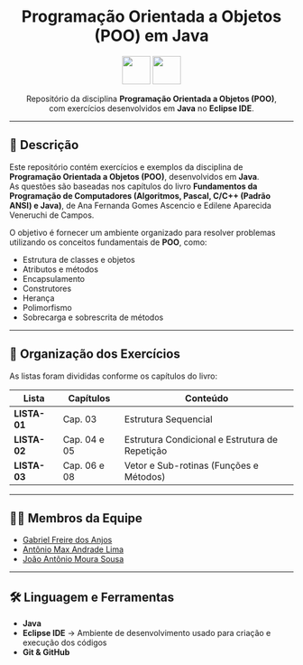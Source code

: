 <div align="center">

#  Programação Orientada a Objetos (POO) em Java  

<img src="https://cdn.jsdelivr.net/gh/devicons/devicon/icons/java/java-original.svg" width="50" height="50"/> 
<img src="https://cdn.jsdelivr.net/gh/devicons/devicon/icons/eclipse/eclipse-original.svg" width="50" height="50"/>


Repositório da disciplina **Programação Orientada a Objetos (POO)**,  
com exercícios desenvolvidos em **Java** no **Eclipse IDE**.  

</div>

---

## 📘 Descrição  
Este repositório contém exercícios e exemplos da disciplina de **Programação Orientada a Objetos (POO)**, desenvolvidos em **Java**.  
As questões são baseadas nos capítulos do livro **Fundamentos da Programação de Computadores (Algoritmos, Pascal, C/C++ (Padrão ANSI) e Java)**, de Ana Fernanda Gomes Ascencio e Edilene Aparecida Veneruchi de Campos.  

O objetivo é fornecer um ambiente organizado para resolver problemas utilizando os conceitos fundamentais de **POO**, como:  

- Estrutura de classes e objetos  
- Atributos e métodos  
- Encapsulamento  
- Construtores  
- Herança  
- Polimorfismo  
- Sobrecarga e sobrescrita de métodos  

---

## 📂 Organização dos Exercícios  

As listas foram divididas conforme os capítulos do livro:  

| Lista | Capítulos | Conteúdo |
|-------|-----------|----------|
| **LISTA-01** | Cap. 03 | Estrutura Sequencial |
| **LISTA-02** | Cap. 04 e 05 | Estrutura Condicional e Estrutura de Repetição |
| **LISTA-03** | Cap. 06 e 08|  Vetor e Sub-rotinas (Funções e Métodos) |

---

## 👩‍💻 Membros da Equipe  
- [Gabriel Freire dos Anjos](https://github.com/gabrielfr7)  
- [Antônio Max Andrade Lima](https://github.com/maxlima13)  
- [João Antônio Moura Sousa](https://github.com/SrKkxz)  

---

## 🛠️ Linguagem e Ferramentas  
- **Java**  
- **Eclipse IDE** → Ambiente de desenvolvimento usado para criação e execução dos códigos  
- **Git & GitHub**  
